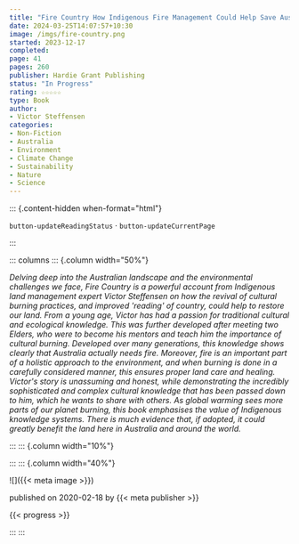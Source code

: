 ```yaml
---
title: "Fire Country How Indigenous Fire Management Could Help Save Australia"
date: 2024-03-25T14:07:57+10:30
image: /imgs/fire-country.png
started: 2023-12-17
completed: 
page: 41
pages: 260
publisher: Hardie Grant Publishing
status: "In Progress"
rating: ☆☆☆☆☆
type: Book
author: 
- Victor Steffensen
categories:
- Non-Fiction
- Australia
- Environment
- Climate Change
- Sustainability
- Nature
- Science
---
```


::: {.content-hidden when-format="html"}

`button-updateReadingStatus`  · `button-updateCurrentPage`

:::

::: columns
::: {.column width="50%"}

_Delving deep into the Australian landscape and the environmental challenges we face, Fire Country is a powerful account from Indigenous land management expert Victor Steffensen on how the revival of cultural burning practices, and improved 'reading' of country, could help to restore our land. From a young age, Victor has had a passion for traditional cultural and ecological knowledge. This was further developed after meeting two Elders, who were to become his mentors and teach him the importance of cultural burning. Developed over many generations, this knowledge shows clearly that Australia actually needs fire. Moreover, fire is an important part of a holistic approach to the environment, and when burning is done in a carefully considered manner, this ensures proper land care and healing. Victor's story is unassuming and honest, while demonstrating the incredibly sophisticated and complex cultural knowledge that has been passed down to him, which he wants to share with others. As global warming sees more parts of our planet burning, this book emphasises the value of Indigenous knowledge systems. There is much evidence that, if adopted, it could greatly benefit the land here in Australia and around the world._

:::
::: {.column width="10%"}
<!-- empty column to create gap -->
:::
::: {.column width="40%"}

![]({{< meta image >}})

published on 2020-02-18 by {{< meta publisher >}}

{{< progress >}}

:::
:::

